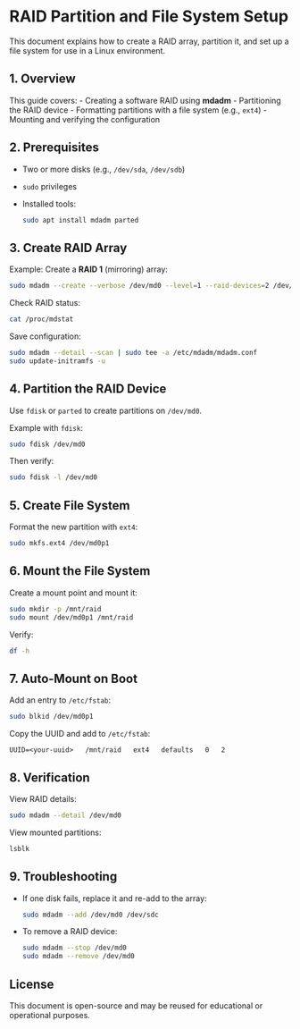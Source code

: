 # RAID Partition and File System Setup

This document explains how to create a RAID array, partition it, and set
up a file system for use in a Linux environment.

## 1. Overview

This guide covers: - Creating a software RAID using **mdadm** -
Partitioning the RAID device - Formatting partitions with a file system
(e.g., `ext4`) - Mounting and verifying the configuration

## 2. Prerequisites

- Two or more disks (e.g., `/dev/sda`, `/dev/sdb`)

- `sudo` privileges

- Installed tools:

  ```bash
  sudo apt install mdadm parted
  ```

## 3. Create RAID Array

Example: Create a **RAID 1** (mirroring) array:

```bash
sudo mdadm --create --verbose /dev/md0 --level=1 --raid-devices=2 /dev/sda /dev/sdb
```

Check RAID status:

```bash
cat /proc/mdstat
```

Save configuration:

```bash
sudo mdadm --detail --scan | sudo tee -a /etc/mdadm/mdadm.conf
sudo update-initramfs -u
```

## 4. Partition the RAID Device

Use `fdisk` or `parted` to create partitions on `/dev/md0`.

Example with `fdisk`:

```bash
sudo fdisk /dev/md0
```

Then verify:

```bash
sudo fdisk -l /dev/md0
```

## 5. Create File System

Format the new partition with `ext4`:

```bash
sudo mkfs.ext4 /dev/md0p1
```

## 6. Mount the File System

Create a mount point and mount it:

```bash
sudo mkdir -p /mnt/raid
sudo mount /dev/md0p1 /mnt/raid
```

Verify:

```bash
df -h
```

## 7. Auto-Mount on Boot

Add an entry to `/etc/fstab`:

```bash
sudo blkid /dev/md0p1
```

Copy the UUID and add to `/etc/fstab`:

    UUID=<your-uuid>   /mnt/raid   ext4   defaults   0   2

## 8. Verification

View RAID details:

```bash
sudo mdadm --detail /dev/md0
```

View mounted partitions:

```bash
lsblk
```

## 9. Troubleshooting

- If one disk fails, replace it and re-add to the array:

  ```bash
  sudo mdadm --add /dev/md0 /dev/sdc
  ```

- To remove a RAID device:

  ```bash
  sudo mdadm --stop /dev/md0
  sudo mdadm --remove /dev/md0
  ```

## License

This document is open-source and may be reused for educational or
operational purposes.
